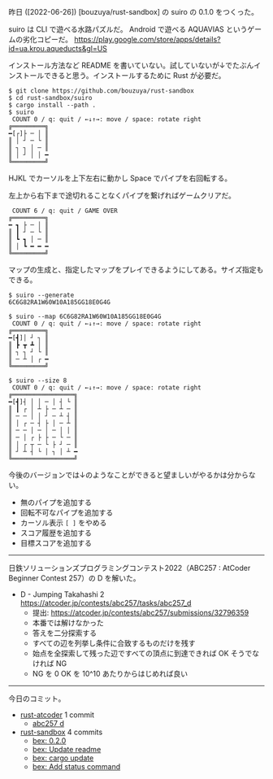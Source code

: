 昨日 ([2022-06-26]) [bouzuya/rust-sandbox] の suiro の 0.1.0 をつくった。

suiro は CLI で遊べる水路パズルだ。 Android で遊べる AQUAVIAS というゲームの劣化コピーだ。
<https://play.google.com/store/apps/details?id=ua.krou.aqueducts&gl=US>

インストール方法など README を書いていない。試していないが↓でたぶんインストールできると思う。インストールするために Rust が必要だ。

```console
$ git clone https://github.com/bouzuya/rust-sandbox
$ cd rust-sandbox/suiro
$ cargo install --path .
$ suiro
 COUNT 0 / q: quit / ←↓↑→: move / space: rotate right
╔═════════╗
━[┌]├ ─ │ ║
║ │ ┘ ─ └ ║
║ ┐ ┐ │ ─ ║
║ │ ┘ │ │ ━
╚═════════╝
```

HJKL でカーソルを上下左右に動かし Space でパイプを右回転する。

左上から右下まで途切れることなくパイプを繋げればゲームクリアだ。

```terminal
 COUNT 6 / q: quit / GAME OVER
╔═════════╗
━ ┓ ├ ─ │ ║
║ ┃ ┘ ─ └ ║
║ ┗ ┓ │ ─ ║
║ │ ┗ ━ ━ ━
╚═════════╝
```

マップの生成と、指定したマップをプレイできるようにしてある。サイズ指定もできる。

```terminal
$ suiro --generate
6C6G82RA1W60W10A185GG18E0G4G

$ suiro --map 6C6G82RA1W60W10A185GG18E0G4G
 COUNT 0 / q: quit / ←↓↑→: move / space: rotate right
╔═════════╗
━[┫]│ ┘ ┐ ║
║ ┣ ┳ ┻ │ ║
║ ┐ ┐ ┘ └ ║
║ ─ ┴ │ ┌ ━
╚═════════╝

$ suiro --size 8
 COUNT 0 / q: quit / ←↓↑→: move / space: rotate right
╔═════════════════╗
━[┫]┤ │ │ ─ │ ┤ └ ║
║ ┃ ┌ │ ┴ ├ ─ ┴ ─ ║
║ ─ ─ │ │ ┘ ─ ┴ ┤ ║
║ │ ┌ ─ ┤ ├ │ ─ ┴ ║
║ ─ ─ │ ─ │ ─ │ │ ║
║ ─ │ ┌ ├ ├ ─ └ ─ ║
║ │ ┌ ┬ ─ └ ├ ┘ ─ ║
║ ┘ ┴ ┤ └ │ ┐ │ ┴ ━
╚═════════════════╝
```

今後のバージョンでは↓のようなことができると望ましいがやるかは分からない。

- 無のパイプを追加する
- 回転不可なパイプを追加する
- カーソル表示 `[ ]` をやめる
- スコア履歴を追加する
- 目標スコアを追加する

---

日鉄ソリューションズプログラミングコンテスト2022（ABC257 : AtCoder Beginner Contest 257）の D を解いた。

- D - Jumping Takahashi 2
  <https://atcoder.jp/contests/abc257/tasks/abc257_d>
  - 提出: <https://atcoder.jp/contests/abc257/submissions/32796359>
  - 本番では解けなかった
  - 答えを二分探索する
  - すべての辺を列挙し条件に合致するものだけを残す
  - 始点を全探索して残った辺ですべての頂点に到達できれば OK そうでなければ NG
  - NG を 0 OK を 10^10 あたりからはじめれば良い

---

今日のコミット。

- [rust-atcoder](https://github.com/bouzuya/rust-atcoder) 1 commit
  - [abc257 d](https://github.com/bouzuya/rust-atcoder/commit/b37c04f489e0c2105f064a59c76ed8d670cd9c9a)
- [rust-sandbox](https://github.com/bouzuya/rust-sandbox) 4 commits
  - [bex: 0.2.0](https://github.com/bouzuya/rust-sandbox/commit/ce1286dd431ce67c3e84e5dcceeb367fb23c3cb5)
  - [bex: Update readme](https://github.com/bouzuya/rust-sandbox/commit/6a6b41d6f5afe72b8ef487d2e2e68c6a1a82a1fd)
  - [bex: cargo update](https://github.com/bouzuya/rust-sandbox/commit/aac294e76a80e15c2212f11f34ee8c696addcb1e)
  - [bex: Add status command](https://github.com/bouzuya/rust-sandbox/commit/6016cb569dbe40a5e34956fe57bcead9a34d26ba)
